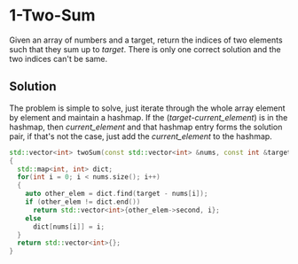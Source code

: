 # 1-Two-Sum

Given an array of numbers and a target, return the indices of two elements such that they sum up to *target*. There is only one correct solution and the two indices can't be same.

## Solution

The problem is simple to solve, just iterate through the whole array element by element and maintain a hashmap. If the (*target*-*current_element*) is in the hashmap, then *current_element* and that hashmap entry forms the solution pair, if that's not the case, just add the *current_element* to the hashmap.

```cpp
std::vector<int> twoSum(const std::vector<int> &nums, const int &target)
{
  std::map<int, int> dict;
  for(int i = 0; i < nums.size(); i++)
  {
    auto other_elem = dict.find(target - nums[i]);
    if (other_elem != dict.end())
      return std::vector<int>{other_elem->second, i};
    else
      dict[nums[i]] = i;
  }
  return std::vector<int>{};
}
```
